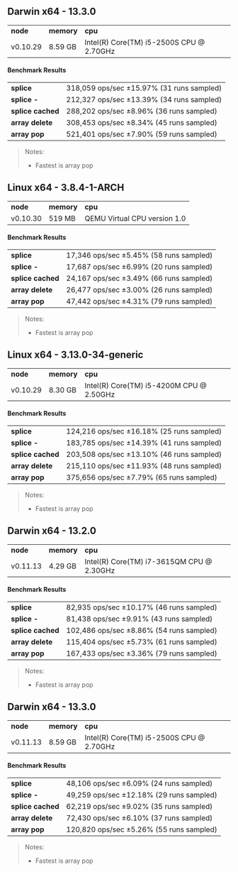 Darwin x64 - 13.3.0
-----

<table><tr><td><b>node</b></td><td><b>memory</b></td><td><b>cpu</b></td></tr><tr><td>v0.10.29</td><td>8.59 GB</td><td>Intel(R) Core(TM) i5-2500S CPU @ 2.70GHz</td></tr></table>

#### Benchmark Results ####

<table><tr><td><b>splice</b></td><td>318,059 ops/sec ±15.97% (31 runs sampled)</td></tr><tr><td><b>splice -</b></td><td>212,327 ops/sec ±13.39% (34 runs sampled)</td></tr><tr><td><b>splice cached</b></td><td>288,202 ops/sec ±8.96% (36 runs sampled)</td></tr><tr><td><b>array delete</b></td><td>308,453 ops/sec ±8.34% (45 runs sampled)</td></tr><tr><td><b>array pop</b></td><td>521,401 ops/sec ±7.90% (59 runs sampled)</td></tr></table>

> Notes:
> - Fastest is array pop

Linux x64 - 3.8.4-1-ARCH
-----

<table><tr><td><b>node</b></td><td><b>memory</b></td><td><b>cpu</b></td></tr><tr><td>v0.10.30</td><td>519 MB</td><td>QEMU Virtual CPU version 1.0</td></tr></table>

#### Benchmark Results ####

<table><tr><td><b>splice</b></td><td>17,346 ops/sec ±5.45% (58 runs sampled)</td></tr><tr><td><b>splice -</b></td><td>17,687 ops/sec ±6.99% (20 runs sampled)</td></tr><tr><td><b>splice cached</b></td><td>24,167 ops/sec ±3.49% (66 runs sampled)</td></tr><tr><td><b>array delete</b></td><td>26,477 ops/sec ±3.00% (26 runs sampled)</td></tr><tr><td><b>array pop</b></td><td>47,442 ops/sec ±4.31% (79 runs sampled)</td></tr></table>

> Notes:
> - Fastest is array pop

Linux x64 - 3.13.0-34-generic
-----

<table><tr><td><b>node</b></td><td><b>memory</b></td><td><b>cpu</b></td></tr><tr><td>v0.10.29</td><td>8.30 GB</td><td>Intel(R) Core(TM) i5-4200M CPU @ 2.50GHz</td></tr></table>

#### Benchmark Results ####

<table><tr><td><b>splice</b></td><td>124,216 ops/sec ±16.18% (25 runs sampled)</td></tr><tr><td><b>splice -</b></td><td>183,785 ops/sec ±14.39% (41 runs sampled)</td></tr><tr><td><b>splice cached</b></td><td>203,508 ops/sec ±13.10% (46 runs sampled)</td></tr><tr><td><b>array delete</b></td><td>215,110 ops/sec ±11.93% (48 runs sampled)</td></tr><tr><td><b>array pop</b></td><td>375,656 ops/sec ±7.79% (65 runs sampled)</td></tr></table>

> Notes:
> - Fastest is array pop

Darwin x64 - 13.2.0
-----

<table><tr><td><b>node</b></td><td><b>memory</b></td><td><b>cpu</b></td></tr><tr><td>v0.11.13</td><td>4.29 GB</td><td>Intel(R) Core(TM) i7-3615QM CPU @ 2.30GHz</td></tr></table>

#### Benchmark Results ####

<table><tr><td><b>splice</b></td><td>82,935 ops/sec ±10.17% (46 runs sampled)</td></tr><tr><td><b>splice -</b></td><td>81,438 ops/sec ±9.91% (43 runs sampled)</td></tr><tr><td><b>splice cached</b></td><td>102,486 ops/sec ±8.86% (54 runs sampled)</td></tr><tr><td><b>array delete</b></td><td>115,404 ops/sec ±5.73% (61 runs sampled)</td></tr><tr><td><b>array pop</b></td><td>167,433 ops/sec ±3.36% (79 runs sampled)</td></tr></table>

> Notes:
> - Fastest is array pop

Darwin x64 - 13.3.0
-----

<table><tr><td><b>node</b></td><td><b>memory</b></td><td><b>cpu</b></td></tr><tr><td>v0.11.13</td><td>8.59 GB</td><td>Intel(R) Core(TM) i5-2500S CPU @ 2.70GHz</td></tr></table>

#### Benchmark Results ####

<table><tr><td><b>splice</b></td><td>48,106 ops/sec ±6.09% (24 runs sampled)</td></tr><tr><td><b>splice -</b></td><td>49,259 ops/sec ±12.18% (29 runs sampled)</td></tr><tr><td><b>splice cached</b></td><td>62,219 ops/sec ±9.02% (35 runs sampled)</td></tr><tr><td><b>array delete</b></td><td>72,430 ops/sec ±6.10% (37 runs sampled)</td></tr><tr><td><b>array pop</b></td><td>120,820 ops/sec ±5.26% (55 runs sampled)</td></tr></table>

> Notes:
> - Fastest is array pop

